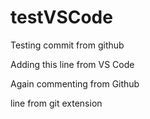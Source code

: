 # testVSCode

Testing commit from github


Adding this line from VS Code

Again commenting from Github

line from git extension

